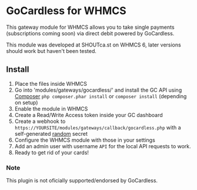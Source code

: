 GoCardless for WHMCS
===================
This gateway module for WHMCS allows you to take single payments (subscriptions coming soon) via direct debit powered by GoCardless.

This module was developed at SHOUTca.st on WHMCS 6, later versions should work but haven't been tested. 

## Install
1) Place the files inside WHMCS
2) Go into 'modules/gateways/gocardless/' and install the GC API using [Composer](https://getcomposer.org/) `php composer.phar install` or `composer install` (depending on setup)
3) Enable the module in WHMCS
4) Create a Read/Write Access token inside your GC dashboard
5) Create a webhook to `https://YOURSITE/modules/gateways/callback/gocardless.php` with a self-generated [random](https://random.org) secret
6) Configure the WHMCS module with those in your settings
7) Add an admin user with username `API` for the local API requests to work.
7) Ready to get rid of your cards!


### Note
This plugin is not oficially supported/endorsed by GoCardless. 
